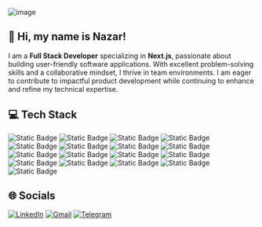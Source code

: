 ![image](https://github.com/user-attachments/assets/4c2ab298-d0d7-49ad-9681-c448264b5c27)

👋 Hi, my name is Nazar!
---

I am a **Full Stack Developer** specializing in **Next.js**, passionate about building user-friendly software applications. With excellent problem-solving skills and a collaborative mindset, I thrive in team environments. I am eager to contribute to impactful product development while continuing to enhance and refine my technical expertise.

💻 Tech Stack
---
![Static Badge](https://img.shields.io/badge/JavaScript-%23F7DF1E?style=for-the-badge&logo=javascript&logoColor=%23000000)
![Static Badge](https://img.shields.io/badge/TypeScript-%233178C6?style=for-the-badge&logo=typescript&logoColor=%23fff)
![Static Badge](https://img.shields.io/badge/React-%2361DAFB?style=for-the-badge&logo=react&logoColor=%23000000)
![Static Badge](https://img.shields.io/badge/NextJS-%2318181b?style=for-the-badge&logo=nextdotjs&logoColor=%23fff)
![Static Badge](https://img.shields.io/badge/NodeJS-%235FA04E?style=for-the-badge&logo=nodedotjs&logoColor=%23fff)
![Static Badge](https://img.shields.io/badge/Redux-%23764ABC?style=for-the-badge&logo=redux&logoColor=%23fff)
![Static Badge](https://img.shields.io/badge/SASS-%23CC6699?style=for-the-badge&logo=sass&logoColor=%23fff)
![Static Badge](https://img.shields.io/badge/Sanity-%23F03E2F?style=for-the-badge&logo=sanity&logoColor=%23fff)
![Static Badge](https://img.shields.io/badge/Tailwind%20CSS-%2306B6D4?style=for-the-badge&logo=tailwindcss&logoColor=%23fff)
![Static Badge](https://img.shields.io/badge/CSS3-%231572B6?style=for-the-badge&logo=css3&logoColor=%23fff)
![Static Badge](https://img.shields.io/badge/HTML5-%23E34F26?style=for-the-badge&logo=html5&logoColor=%23fff)
![Static Badge](https://img.shields.io/badge/Next%20Auth-%2318181b?style=for-the-badge&logo=nextdns&logoColor=%23fff)
![Static Badge](https://img.shields.io/badge/Git-%23F05032?style=for-the-badge&logo=git&logoColor=%23fff)
![Static Badge](https://img.shields.io/badge/React%20Query-%23FF4154?style=for-the-badge&logo=reactquery&logoColor=%23fff)
![Static Badge](https://img.shields.io/badge/React%20Hook%20Form-%23EC5990?style=for-the-badge&logo=reacthookform&logoColor=%23fff)
![Static Badge](https://img.shields.io/badge/Stripe-%23008CDD?style=for-the-badge&logo=stripe&logoColor=%23fff)
![Static Badge](https://img.shields.io/badge/Figma-%23F24E1E?style=for-the-badge&logo=figma&logoColor=%23fff)

🌐 Socials
---
[![LinkedIn](https://img.shields.io/badge/LinkedIn-%230A66C2?style=flat&logo=linkedin&logoColor=%23fff)](www.linkedin.com/in/nzavalniuk) 
[![Gmail](https://img.shields.io/badge/Gmail-%23EA4335?style=flat&logo=gmail&logoColor=%23fff)](mailto:nazarzaval99@gmail.com)
[![Telegram](https://img.shields.io/badge/Telegram-%2326A5E4?style=flat&logo=telegram&logoColor=%23fff)](https://t.me/Nazar3840)
















